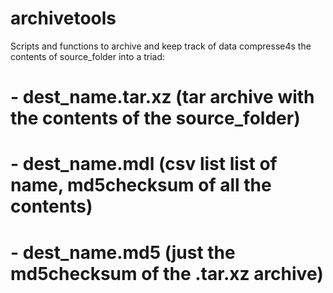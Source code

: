 # archivetools
Scripts and functions to archive and keep track of data
compresse4s the contents of source_folder into a triad:
#  - dest_name.tar.xz (tar archive with the contents of the source_folder)
#  - dest_name.mdl (csv list list of name, md5checksum of all the contents)
#  - dest_name.md5 (just the md5checksum of the .tar.xz archive)
